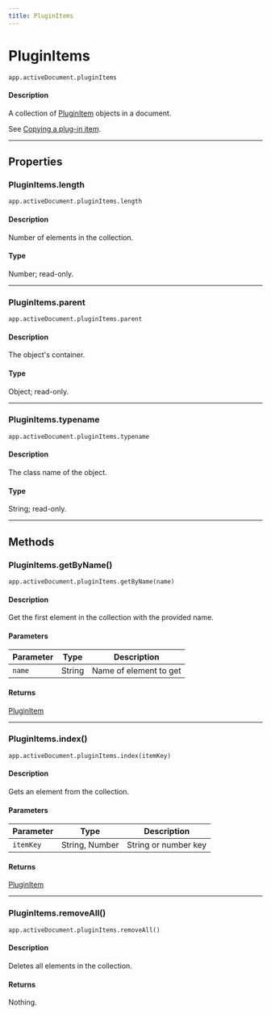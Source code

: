 ```yaml
---
title: PluginItems
---
```

# PluginItems

`app.activeDocument.pluginItems`

#### Description

A collection of [PluginItem](.././PluginItem) objects in a document.

See [Copying a plug-in item](../pluginitem#copying-a-plug-in-item).

---

## Properties

### PluginItems.length

`app.activeDocument.pluginItems.length`

#### Description

Number of elements in the collection.

#### Type

Number; read-only.

---

### PluginItems.parent

`app.activeDocument.pluginItems.parent`

#### Description

The object's container.

#### Type

Object; read-only.

---

### PluginItems.typename

`app.activeDocument.pluginItems.typename`

#### Description

The class name of the object.

#### Type

String; read-only.

---

## Methods

### PluginItems.getByName()

`app.activeDocument.pluginItems.getByName(name)`

#### Description

Get the first element in the collection with the provided name.

#### Parameters

| Parameter | Type | Description |
|---|---|---|
| `name` | String | Name of element to get |

#### Returns

[PluginItem](.././PluginItem)

---

### PluginItems.index()

`app.activeDocument.pluginItems.index(itemKey)`

#### Description

Gets an element from the collection.

#### Parameters

| Parameter | Type | Description |
|---|---|---|
| `itemKey` | String, Number | String or number key |

#### Returns

[PluginItem](.././PluginItem)

---

### PluginItems.removeAll()

`app.activeDocument.pluginItems.removeAll()`

#### Description

Deletes all elements in the collection.

#### Returns

Nothing.
